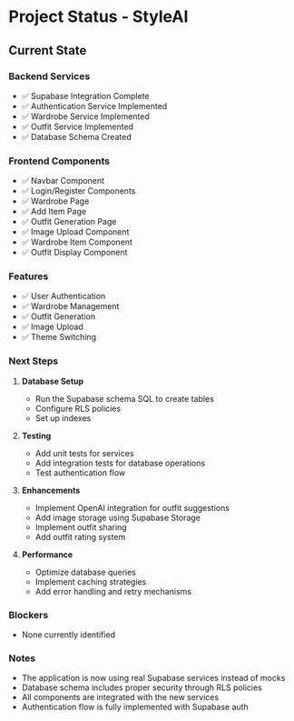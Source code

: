# Project Status - StyleAI

## Current State

### Backend Services
- ✅ Supabase Integration Complete
- ✅ Authentication Service Implemented
- ✅ Wardrobe Service Implemented
- ✅ Outfit Service Implemented
- ✅ Database Schema Created

### Frontend Components
- ✅ Navbar Component
- ✅ Login/Register Components
- ✅ Wardrobe Page
- ✅ Add Item Page
- ✅ Outfit Generation Page
- ✅ Image Upload Component
- ✅ Wardrobe Item Component
- ✅ Outfit Display Component

### Features
- ✅ User Authentication
- ✅ Wardrobe Management
- ✅ Outfit Generation
- ✅ Image Upload
- ✅ Theme Switching

### Next Steps

1. **Database Setup**
   - Run the Supabase schema SQL to create tables
   - Configure RLS policies
   - Set up indexes

2. **Testing**
   - Add unit tests for services
   - Add integration tests for database operations
   - Test authentication flow

3. **Enhancements**
   - Implement OpenAI integration for outfit suggestions
   - Add image storage using Supabase Storage
   - Implement outfit sharing
   - Add outfit rating system

4. **Performance**
   - Optimize database queries
   - Implement caching strategies
   - Add error handling and retry mechanisms

### Blockers
- None currently identified

### Notes
- The application is now using real Supabase services instead of mocks
- Database schema includes proper security through RLS policies
- All components are integrated with the new services
- Authentication flow is fully implemented with Supabase auth
